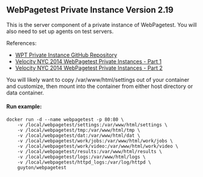 ## WebPagetest Private Instance Version 2.19

This is the server component of a private instance of WebPagetest.  You will also need to set up agents on test servers.  

References:
* [WPT Private Instance GitHub Repository](https://github.com/WPO-Foundation/webpagetest/releases/tag/WebPageTest-2.19)
* [Velocity NYC 2014 WebPagetest Private Instances - Part 1](https://www.youtube.com/watch?v=enVpzzlhTzE)
* [Velocity NYC 2014 WebPagetest Private Instances - Part 2](https://www.youtube.com/watch?v=loAGkDTMjtY)

You will likely want to copy /var/www/html/settings out of your container and customize, then mount into the container from either host directory or data container.

#### Run example:

```
docker run -d --name webpagetest -p 80:80 \
	-v /local/webpagetest/settings:/var/www/html/settings \
	-v /local/webpagetest/tmp:/var/www/html/tmp \
	-v /local/webpagetest/dat:/var/www/html/dat \
	-v /local/webpagetest/work/jobs:/var/www/html/work/jobs \
	-v /local/webpagetest/work/video:/var/www/html/work/video \
	-v /local/webpagetest/results:/var/www/html/results \
	-v /local/webpagetest/logs:/var/www/html/logs \
	-v /local/webpagetest/httpd_logs:/var/log/httpd \
	guyton/webpagetest
```

